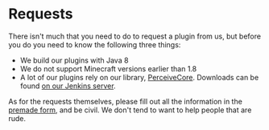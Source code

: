 # Requests
There isn't much that you need to do to request a plugin from us, but before you do you need to know the following three things:

- We build our plugins with Java 8
- We do not support Minecraft versions earlier than 1.8
- A lot of our plugins rely on our library, [PerceiveCore](https://www.github.com/PerceiveDev/PerceiveCore/tree/dev). Downloads can be found [on our Jenkins server](https://ci-perceive.rhcloud.com).

As for the requests themselves, please fill out all the information in the [premade form](https://www.github.com/PerceiveDev/PerceiveRequests/issues/new), and be civil. We don't tend to want to help people that are rude.
